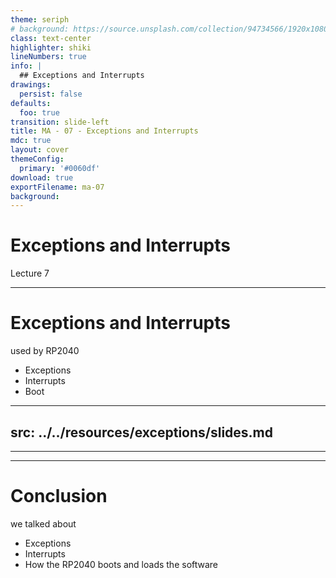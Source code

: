 ```yaml
---
theme: seriph
# background: https://source.unsplash.com/collection/94734566/1920x1080
class: text-center
highlighter: shiki
lineNumbers: true
info: |
  ## Exceptions and Interrupts
drawings:
  persist: false
defaults:
  foo: true
transition: slide-left
title: MA - 07 - Exceptions and Interrupts
mdc: true
layout: cover
themeConfig:
  primary: '#0060df'
download: true
exportFilename: ma-07
background:
---
```


# Exceptions and Interrupts
Lecture 7

---

# Exceptions and Interrupts
used by RP2040

- Exceptions
- Interrupts
- Boot

<!-- Exceptions -->

---
src: ../../resources/exceptions/slides.md
---

---
---
# Conclusion
we talked about

- Exceptions
- Interrupts
- How the RP2040 boots and loads the software
